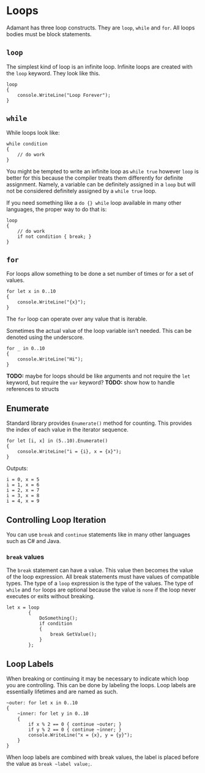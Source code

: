 # Loops

Adamant has three loop constructs. They are `loop`, `while` and `for`. All loops bodies must be block statements.

## `loop`

The simplest kind of loop is an infinite loop. Infinite loops are created with the `loop` keyword. They look like this.

    loop
    {
        console.WriteLine("Loop Forever");
    }

## `while`

While loops look like:

    while condition
    {
        // do work
    }

You might be tempted to write an infinite loop as `while true` however `loop` is better for this because the compiler treats them differently for definite assignment. Namely, a variable can be definitely assigned in a `loop` but will not be considered definitely assigned by a `while true` loop.

If you need something like a `do {} while` loop available in many other languages, the proper way to do that is:

    loop
    {
        // do work
        if not condition { break; }
    }

## `for`

For loops allow something to be done a set number of times or for a set of values.

    for let x in 0..10
    {
        console.WriteLine("{x}");
    }

The `for` loop can operate over any value that is iterable.

Sometimes the actual value of the loop variable isn't needed. This can be denoted using the underscore.

    for _ in 0..10
    {
        console.WriteLine("Hi");
    }

**TODO:** maybe for loops should be like arguments and not require the `let` keyword, but require the `var` keyword?
**TODO:** show how to handle references to structs

## Enumerate

Standard library provides `Enumerate()` method for counting. This provides the index of each value in the iterator sequence.

    for let [i, x] in (5..10).Enumerate()
    {
        console.WriteLine("i = {i}, x = {x}");
    }

Outputs:

    i = 0, x = 5
    i = 1, x = 6
    i = 2, x = 7
    i = 3, x = 8
    i = 4, x = 9

## Controlling Loop Iteration

You can use `break` and `continue` statements like in many other languages such as C# and Java.

### `break` values

The `break` statement can have a value. This value then becomes the value of the loop expression. All break statements must have values of compatible types. The type of a `loop` expression is the type of the values. The type of `while` and `for` loops are optional because the value is `none` if the loop never executes or exits without breaking.

    let x = loop
            {
                DoSomething();
                if condition
                {
                    break GetValue();
                }
            };

## Loop Labels

When breaking or continuing it may be necessary to indicate which loop you are controlling. This can be done by labeling the loops. Loop labels are essentially lifetimes and are named as such.

    ~outer: for let x in 0..10
    {
        ~inner: for let y in 0..10
        {
            if x % 2 == 0 { continue ~outer; }
            if y % 2 == 0 { continue ~inner; }
            console.WriteLine("x = {x}, y = {y}");
        }
    }

When loop labels are combined with break values, the label is placed before the value as `break ~label value;`.
